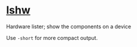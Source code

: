 # [lshw](https://ezix.org/project/wiki/HardwareLiSter)

Hardware lister; show the components on a device

Use `-short` for more compact output.